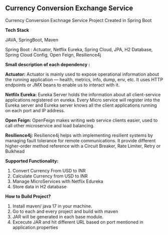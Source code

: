## Currency Conversion Exchange Service 

Currency Conversion Exchnage Service Project Created in Spring Boot 

**Tech Stack** 

JAVA, SpringBoot, Maven

Spring Boot : Actuator,  Netflix Eureka, Spring Cloud, JPA, H2 Database, Spring Cloud Config, Open Feign, Resilience4j

**Small description of each dependency :**

**Actuator:** Actuator is mainly used to expose operational information about the running application — health, metrics, info, dump, env, etc. It uses HTTP endpoints or JMX beans to enable us to interact with it.

**Netfilx Eureka:** Eureka Server holds the information about all client-service applications registered on eureka. Every Micro service will register into the Eureka server and Eureka server knows all the client applications running on each port and IP address.

**Open Feign:** OpenFeign makes writing web service clients easier, used to call other microservice and load balancing.

**Resilience4j:** Resilience4j helps with implementing resilient systems by managing fault tolerance for remote communications. It provide different higher-order method reference with a Circuit Breaker, Rate Limiter, Retry or Bulkhead 

**Supported Functionality:**

1) Convert Currency From USD to INR
2) Calculate Currency from USD to INR
3) Manage MicroServices with Netflix Edureka
4) Store data in H2 database

**How to Build Project?**
1) Install maven/ java 17 in your machine.
2) Go to each and every project and build with maven
3) JAR will be generated in each base module.
4) Excecute JAR and hit different URL based on port mentioned in application.properties



